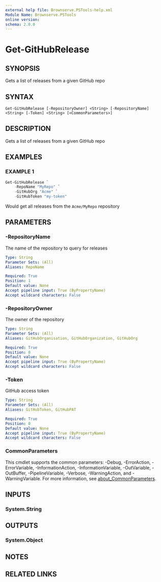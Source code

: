 ```yaml
---
external help file: Brownserve.PSTools-help.xml
Module Name: Brownserve.PSTools
online version:
schema: 2.0.0
---
```


# Get-GitHubRelease

## SYNOPSIS
Gets a list of releases from a given GitHub repo

## SYNTAX

```
Get-GitHubRelease [-RepositoryOwner] <String> [-RepositoryName] <String> [-Token] <String> [<CommonParameters>]
```

## DESCRIPTION
Gets a list of releases from a given GitHub repo

## EXAMPLES

### EXAMPLE 1
```powershell
Get-GitHubRelease `
    -RepoName "MyRepo" `
    -GitHubOrg "Acme" `
    -GitHubToken "my-token"
```

Would get all releases from the `Acme/MyRepo` repository

## PARAMETERS

### -RepositoryName
The name of the repository to query for releases

```yaml
Type: String
Parameter Sets: (All)
Aliases: RepoName

Required: True
Position: 1
Default value: None
Accept pipeline input: True (ByPropertyName)
Accept wildcard characters: False
```

### -RepositoryOwner
The owner of the repository

```yaml
Type: String
Parameter Sets: (All)
Aliases: GitHubOrganisation, GitHubOrganization, GitHubOrg

Required: True
Position: 0
Default value: None
Accept pipeline input: True (ByPropertyName)
Accept wildcard characters: False
```

### -Token
GitHub access token

```yaml
Type: String
Parameter Sets: (All)
Aliases: GitHubToken, GitHubPAT

Required: True
Position: 0
Default value: None
Accept pipeline input: True (ByPropertyName)
Accept wildcard characters: False
```

### CommonParameters
This cmdlet supports the common parameters: -Debug, -ErrorAction, -ErrorVariable, -InformationAction, -InformationVariable, -OutVariable, -OutBuffer, -PipelineVariable, -Verbose, -WarningAction, and -WarningVariable. For more information, see [about_CommonParameters](http://go.microsoft.com/fwlink/?LinkID=113216).

## INPUTS

### System.String
## OUTPUTS

### System.Object
## NOTES

## RELATED LINKS
